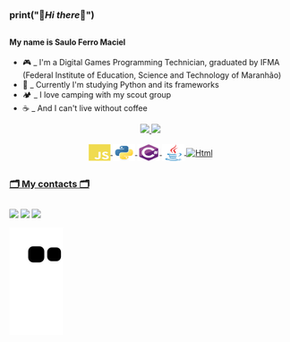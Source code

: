##
###  print("👋_Hi there_👋") 
##
#### My name is Saulo Ferro Maciel

- 🎮 _ I'm a Digital Games Programming Technician, graduated by IFMA (Federal Institute of Education, Science and Technology of Maranhão)
- 🌱 _ Currently I'm studying Python and its frameworks
- 🏕️ _ I love camping with my scout group
- ☕  _ And I can't live without coffee

<div align="center">
  <a href="https://github.com/Saulo-Ferro-Maciel">
  <img height="180em" src="https://github-readme-stats.vercel.app/api?username=Saulo-Ferro-Maciel&show_icons=true&theme=dark&include_all_commits=true&count_private=true"/>
  <img height="180em" src="https://github-readme-stats.vercel.app/api/top-langs/?username=Saulo-Ferro-Maciel&layout=compact&langs_count=7&theme=dark"/>
  <div style="display: inline_block"><br>
    <img align="center" alt="Js" height="30" width="40" src="https://raw.githubusercontent.com/devicons/devicon/master/icons/javascript/javascript-plain.svg">
    <img align="center" alt="Python" height="30" width="40" src="https://raw.githubusercontent.com/devicons/devicon/master/icons/python/python-original.svg">
    <img align="center" alt="Csharp" height="30" width="40" src="https://raw.githubusercontent.com/devicons/devicon/master/icons/csharp/csharp-original.svg">
    <img align="center" alt="Java" height="30" width="40" src="https://raw.githubusercontent.com/devicons/devicon/master/icons/java/java-original.svg">
    <img align="center" alt="Html" height="30" width="40" src="https://drive.google.com/file/d/1cCZXmLTNmT6kNSIruLPES_UXGYu7130C/view?usp=sharing">
   </div>
</div>
  
  ##
  ### 🗂️ My contacts 🗂️
  ##
  
  <div> 
    <a href="https://www.youtube.com/channel/UCPOeejMJJZXI1WLxpN09jyA" target="_blank"><img src="https://img.shields.io/badge/YouTube-FF0000?style=for-the-badge&logo=youtube&logoColor=white" target="_blank"></a>
    <a href="https://www.instagram.com/saulo_fehciel/" target="_blank"><img src="https://img.shields.io/badge/-Instagram-%23E4405F?style=for-the-badge&logo=instagram&logoColor=white" target="_blank"></a>
    <a href="https://www.linkedin.com/in/saulo-ferro-maciel-74b65a1b8/" target="_blank"><img src="https://img.shields.io/badge/-LinkedIn-%230077B5?style=for-the-badge&logo=linkedin&logoColor=white" target="_blank"></a>
   
 
  ![Snake animation](https://github.com/Saulo-Ferro-Maciel/Saulo-Ferro-Maciel/blob/output/github-contribution-grid-snake.svg)
 
</div>
